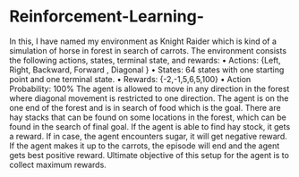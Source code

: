 # Reinforcement-Learning-
In this, I have named my environment as Knight Raider which is kind of a simulation of horse in
forest in search of carrots. The environment consists the following actions, states, terminal state,
and rewards:
• Actions: {Left, Right, Backward, Forward , Diagonal }
• States: 64 states with one starting point and one terminal state.
• Rewards: {-2,-1,5,6,5,100}
• Action Probability: 100%
The agent is allowed to move in any direction in the forest where diagonal movement is restricted
to one direction. The agent is on the one end of the forest and is in search of food which is the goal.
There are hay stacks that can be found on some locations in the forest, which can be found in the
search of final goal. If the agent is able to find hay stock, it gets a reward. If in case, the agent
encounters sugar, it will get negative reward. If the agent makes it up to the carrots, the episode
will end and the agent gets best positive reward. Ultimate objective of this setup for the agent is to
collect maximum rewards.
